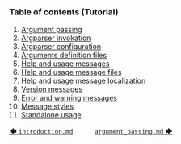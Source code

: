 <!-- <toc title="Table of contents (Tutorial)"> -->
### Table of contents (Tutorial)

1. [Argument passing](argument_passing.md#41-argument-passing)
1. [Argparser invokation](argparser_invokation.md#42-argparser-invokation)
1. [Argparser configuration](argparser_configuration.md#43-argparser-configuration)
1. [Arguments definition files](arguments_definition_files.md#44-arguments-definition-files)
1. [Help and usage messages](help_and_usage_messages.md#45-help-and-usage-messages)
1. [Help and usage message files](help_and_usage_message_files.md#46-help-and-usage-message-files)
1. [Help and usage message localization](help_and_usage_message_localization.md#47-help-and-usage-message-localization)
1. [Version messages](version_messages.md#48-version-messages)
1. [Error and warning messages](error_and_warning_messages.md#49-error-and-warning-messages)
1. [Message styles](message_styles.md#410-message-styles)
1. [Standalone usage](standalone_usage.md#411-standalone-usage)
<!-- </toc> -->

[&#129092;&nbsp;`introduction.md`](introduction.md)
&nbsp;&nbsp;&nbsp;&nbsp;&nbsp;&nbsp;&nbsp;&nbsp;&nbsp;&nbsp;[`argument_passing.md`&nbsp;&#129094;](argument_passing.md)
